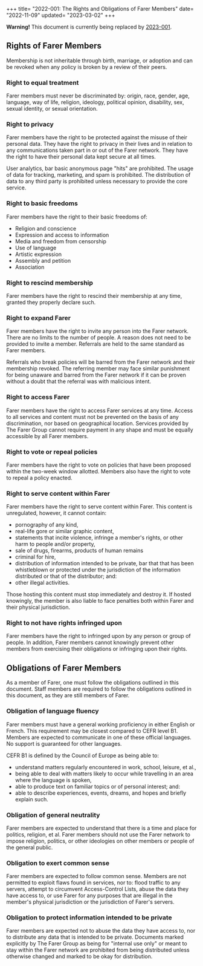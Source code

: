 +++
title= "2022-001: The Rights and Obligations of Farer Members"
date= "2022-11-09"
updated= "2023-03-02"
+++

<div class="warning">
<span><b>Warning!</b> This document is currently being replaced by <a href="/fedlex/2023-001">2023-001</a>.</span>
</div>

## Rights of Farer Members
Membership is not inheritable through birth, marriage, or adoption and can be revoked when any policy is broken by a review of their peers.

### Right to equal treatment
Farer members must never be discriminated by: origin, race, gender, age, language, way of life, religion, ideology, political opinion, disability, sex, sexual identity, or sexual orientation.

### Right to privacy
Farer members have the right to be protected against the misuse of their personal data. They have the right to privacy in their lives and in relation to any communications taken part in or out of the Farer network. They have the right to have their personal data kept secure at all times.

User analytics, bar basic anonymous page "hits" are prohibited. The usage of data for tracking, marketing, and spam is prohibited. The distribution of data to any third party is prohibited unless necessary to provide the core service.

### Right to basic freedoms
Farer members have the right to their basic freedoms of:
  - Religion and conscience
  - Expression and access to information
  - Media and freedom from censorship
  - Use of language
  - Artistic expression
  - Assembly and petition
  - Association

### Right to rescind membership
Farer members have the right to rescind their membership at any time, granted they properly declare such.

### Right to expand Farer
Farer members have the right to invite any person into the Farer network. There are no limits to the number of people. A reason does not need to be provided to invite a member. Referrals are held to the same standard as Farer members.

Referrals who break policies will be barred from the Farer network and their membership revoked. The referring member may face similar punishment for being unaware and barred from the Farer network if it can be proven without a doubt that the referral was with malicious intent.

### Right to access Farer
Farer members have the right to access Farer services at any time. Access to all services and content must not be prevented on the basis of any discrimination, nor based on geographical location. Services provided by The Farer Group cannot require payment in any shape and must be equally accessible by all Farer members.

### Right to vote or repeal policies
Farer members have the right to vote on policies that have been proposed within the two-week window allotted. Members also have the right to vote to repeal a policy enacted.

### Right to serve content within Farer
Farer members have the right to serve content within Farer. This content is unregulated, however, it cannot contain:
  - pornography of any kind,
  - real-life gore or similar graphic content,
  - statements that incite violence, infringe a member's rights, or other harm to people and/or property,
  - sale of drugs, firearms, products of human remains
  - criminal for hire,
  - distribution of information intended to be private, bar that that has been whistleblown or protected under the jurisdiction of the information distributed or that of the distributor; and:
  - other illegal activities.

Those hosting this content must stop immediately and destroy it. If hosted knowingly, the member is also liable to face penalties both within Farer and their physical jurisdiction.

### Right to not have rights infringed upon
Farer members have the right to infringed upon by any person or group of people. In addition, Farer members cannot knowingly prevent other members from exercising their obligations or infringing upon their rights.

## Obligations of Farer Members
As a member of Farer, one must follow the obligations outlined in this document. Staff members are required to follow the obligations outlined in this document, as they are still members of Farer.

### Obligation of language fluency
Farer members must have a general working proficiency in either English or French. This requirement may be closest compared to CEFR level B1. Members are expected to communicate in one of these official languages. No support is guaranteed for other languages.

CEFR B1 is defined by the Council of Europe as being able to:
  - understand matters regularly encountered in work, school, leisure, et al.,
  - being able to deal with matters likely to occur while travelling in an area where the language is spoken,
  - able to produce text on familiar topics or of personal interest; and:
  - able to describe experiences, events, dreams, and hopes and briefly explain such.

### Obligation of general neutrality
Farer members are expected to understand that there is a time and place for politics, religion, et al. Farer members should not use the Farer network to impose religion, politics, or other ideologies on other members or people of the general public. 

### Obligation to exert common sense
Farer members are expected to follow common sense. Members are not permitted to exploit flaws found in services, nor to: flood traffic to any servers, attempt to circumvent Access-Control Lists, abuse the data they have access to, or use Farer for any purposes that are illegal in the member's physical jurisdiction or the jurisdiction of Farer's servers.

### Obligation to protect information intended to be private
Farer members are expected not to abuse the data they have access to, nor to distribute any data that is intended to be private. Documents marked explicitly by The Farer Group as being for "internal use only" or meant to stay within the Farer network are prohibited from being distributed unless otherwise changed and marked to be okay for distribution.

